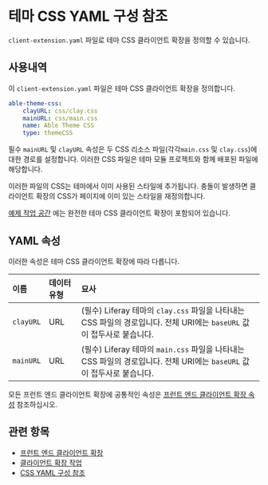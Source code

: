 # 테마 CSS YAML 구성 참조

`client-extension.yaml` 파일로 테마 CSS 클라이언트 확장을 정의할 수 있습니다.

## 사용내역

이 `client-extension.yaml` 파일은 테마 CSS 클라이언트 확장을 정의합니다.

```yaml
able-theme-css:
    clayURL: css/clay.css
    mainURL: css/main.css
    name: Able Theme CSS
    type: themeCSS
```

필수 `mainURL` 및 `clayURL` 속성은 두 CSS 리소스 파일(각각`main.css` 및 `clay.css`)에 대한 경로를 설정합니다. 이러한 CSS 파일은 테마 모듈 프로젝트와 함께 배포된 파일에 해당합니다.

이러한 파일의 CSS는 테마에서 이미 사용된 스타일에 추가됩니다. 충돌이 발생하면 클라이언트 확장의 CSS가 페이지에 이미 있는 스타일을 재정의합니다.

[예제 작업 공간](https://github.com/liferay/liferay-portal/tree/master/workspaces/liferay-sample-workspace/client-extensions/liferay-sample-theme-css-1) 에는 완전한 테마 CSS 클라이언트 확장이 포함되어 있습니다.

## YAML 속성

이러한 속성은 테마 CSS 클라이언트 확장에 따라 다릅니다.

| 이름        | 데이터 유형 | 묘사                                                                                   |
|:--------- |:------ |:------------------------------------------------------------------------------------ |
| `clayURL` | URL    | (필수) Liferay 테마의 `clay.css` 파일을 나타내는 CSS 파일의 경로입니다. 전체 URI에는 `baseURL` 값이 접두사로 붙습니다. |
| `mainURL` | URL    | (필수) Liferay 테마의 `main.css` 파일을 나타내는 CSS 파일의 경로입니다. 전체 URI에는 `baseURL` 값이 접두사로 붙습니다. |

모든 프런트 엔드 클라이언트 확장에 공통적인 속성은 [프런트 엔드 클라이언트 확장 속성](../front-end-client-extensions.md#front-end-client-extension-properties) 참조하십시오.

## 관련 항목

* [프런트 엔드 클라이언트 확장](../front-end-client-extensions.md)
* [클라이언트 확장 작업](../working-with-client-extensions.md)
* [CSS YAML 구성 참조](./css-yaml-configuration-reference.md)
